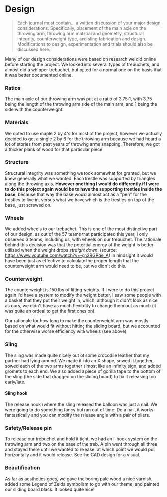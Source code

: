 # Design

> Each journal must contain... a written discussion of your major design considerations. Specifically, placement of the main axle on the throwing arm, throwing arm material and geometry, structural integrity, counterweight type, and sling fabrication and design. Modifications to design, experimentation and trials should also be discussed here.

Many of our design considerations were based on research we did online before starting the project. We looked into several types of trebuchets, and almost did a whipper trebuchet, but opted for a normal one on the basis that it was better documented online. 

### Ratios

The main axle of our throwing arm was put at a ratio of 3.75:1, with 3.75 being the length of the throwing arm side of the main arm, and 1 being the side with the counterweight. 

### Materials

We opted to use maple 2 by 4's for most of the project, however we actually decided to get a single 2 by 6 for the throwing arm because we had heard a lot of 
stories from past years of throwing arms snapping. Therefore, we got a thicker plank of wood for that particular piece. 

### Structure

Structural integrity was something we took somewhat for granted, but we knew generally what we wanted. Each trestle was supported by triangles along the throwing axis. **However one thing I would do differently if I were to do this project again would be to have the supporting trestles inside the base**, because that way the base would almost act as a "pen" for the trestles to live in, versus what we have which is the trestles on top of the base, just screwed on. 

### Wheels

We added wheels to our trebuchet. This is one of the most distinctive part of our design, as out of the 57 teams that participated this year, I only observed 3 teams, including us, with wheels on our trebuchet. The rationale behind this decision was that the potential energy of the weight is better utilized when the weight drops *straight down*. (source: https://www.youtube.com/watch?v=-gn2RGPqe_A) In hindsight it would have been just as effective to calculate the proper length that the counterweight arm would need to be, but we didn't do this. 

### Counterweight

The counterweight is 150 lbs of lifting weights. If I were to do this project again I'd have a system to modify the weight better, I saw some people with a basket that they put their weight in, which, although it didn't look as nice as ours, we didn't have as much flexibility to change them out as much (it was quite an ordeal to get the first ones on).

Our rationale for how long to make the counterweight arm was mostly based on what would fit without hitting the sliding board, but we accounted for the otherwise worse efficiency with wheels (see above)

### Sling

The sling was made quite nicely out of some crocodile leather that my partner had lying around. We made it into an X shape, sowed it together, sowed each of the two arms together almost like an infinity sign, and added gromets to each end. We also added a piece of gorilla tape to the bottom of the sling (the side that dragged on the sliding board) to fix it releasing too early/late. 

#### Sling hook

The release hook (where the sling released the balloon was just a nail. We were going to do something fancy but ran out of time. Do a nail, it works fantastically and you can modify the release angle with a pair of pliers. 

### Safety/Release pin

To release our trebuchet and hold it tight, we had an I-hook system on the throwing arm and two on the base of the treb. A pin went through all three and stayed there until we wanted to release, at which point we would pull horizontally and it would release. See the CAD design for a visual.

### Beautification

As far as aesthetics goes, we gave the boring pale wood a nice varnish, added some Legend of Zelda symbolism to go with our theme, and painted our sliding board black. It looked quite nice! 
